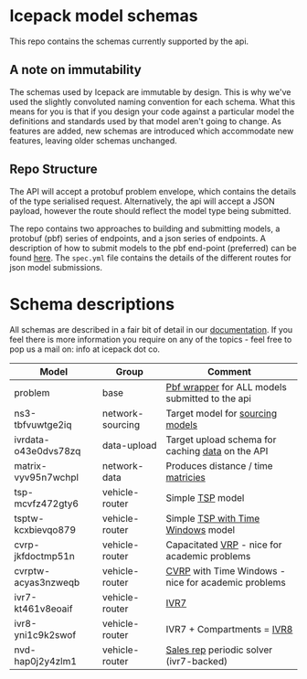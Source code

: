 # Icepack model schemas

This repo contains the schemas currently supported by the api. 

## A note on immutability

The schemas used by Icepack are immutable by design. This is why we've used the slightly convoluted naming convention for each schema. What this means for you is that if you design your code against a particular model the definitions and standards used by that model aren't going to change. As features are added, new schemas are introduced which accommodate new features, leaving older schemas unchanged.

## Repo Structure

The API will accept a protobuf problem envelope, which contains the details of the type  serialised request. Alternatively, the api will accept a JSON payload, however the route should reflect the model type being submitted.

The repo contains two approaches to building and submitting models, a protobuf (pbf) series of endpoints, and a json series of endpoints. A description of how to submit models to the pbf end-point (preferred) can be found [here](https://docs.icepack.ai/getting-started/calling-the-api/). The `spec.yml` file contains the details of the different routes for json model submissions.

# Schema descriptions

All schemas are described in a fair bit of detail in our [documentation](https://docs.icepack.ai). If you feel there is more information you require on any of the topics - feel free to pop us a mail on: info at icepack dot co.

Model | Group | Comment
--- |  --- | ---
problem | base | [Pbf wrapper](https://docs.icepack.ai/model-overview/problem_envelope/) for ALL models submitted to the api
ns3-tbfvuwtge2iq | network-sourcing | Target model for [sourcing models]((https://docs.icepack.ai/ns3/))
ivrdata-o43e0dvs78zq | data-upload | Target upload schema for caching [data]((https://docs.icepack.ai/ivr/ivrdata/)) on the API
matrix-vyv95n7wchpl | network-data | Produces distance / time [matricies](https://docs.icepack.ai/distance-matrix/)
tsp-mcvfz472gty6 | vehicle-router | Simple [TSP](https://docs.icepack.ai/classic-tsp/) model
tsptw-kcxbievqo879 | vehicle-router | Simple [TSP with Time Windows](https://docs.icepack.ai/tsptw/) model
cvrp-jkfdoctmp51n | vehicle-router | Capacitated [VRP](https://docs.icepack.ai/cvrp/) - nice for academic problems
cvrptw-acyas3nzweqb	| vehicle-router | [CVRP](https://docs.icepack.ai/vcrptw/) with Time Windows - nice for academic problems
ivr7-kt461v8eoaif	| vehicle-router | [IVR7](https://docs.icepack.ai/ivr/)
ivr8-yni1c9k2swof	| vehicle-router | IVR7 + Compartments = [IVR8](https://docs.icepack.ai/ivr/)
nvd-hap0j2y4zlm1 |  vehicle-router | [Sales rep](https://docs.icepack.ai/nvd/) periodic solver (ivr7-backed)
